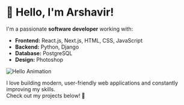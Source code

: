 # 👋 Hello, I'm Arshavir!

I'm a passionate **software developer** working with:

- **Frontend:** React.js, Next.js, HTML, CSS, JavaScript  
- **Backend:** Python, Django  
- **Database:** PostgreSQL  
- **Design:** Photoshop  

![Hello Animation](https://media.giphy.com/media/loosekeys-animation-animated-26u4cqVR8dsmedTJ6/giphy.gif)

I love building modern, user-friendly web applications and constantly improving my skills.  
Check out my projects below! 🚀
